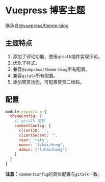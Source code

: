 # Vuepress 博客主题

继承自[@vuepress/theme-blog](https://github.com/ulivz/vuepress-theme-blog)

## 主题特点

1. 添加了评论功能，使用`gitalk`插件实现评论。
2. 优化了样式。
3. 兼容`@vuepress/theme-blog`所有配置。
4. 兼容`gitalk`所有配置。
5. 添加赞赏功能，可配置赞赏二维码。

## 配置

```javascript
module.exports = {
  themeConfig: {
    // gitalk 配置
    commentConfig: {
      clientID: '',
      clientSecret: '',
      repo: 'rats',
      owner: 'lihaizhong',
      admin: ['lihaizhong']
    }
  }
}
```

**注意：**`commentConfig`的具体配置与`gitalk`一致。
